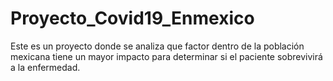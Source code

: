 # Proyecto_Covid19_Enmexico
Este es un proyecto donde se analiza que factor dentro de la población mexicana tiene un mayor impacto para determinar si el paciente sobrevivirá a la enfermedad.
